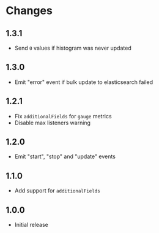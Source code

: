 # Changes

## 1.3.1

- Send `0` values if histogram was never updated

## 1.3.0

- Emit "error" event if bulk update to elasticsearch failed

## 1.2.1

- Fix `additionalFields` for `gauge` metrics
- Disable max listeners warning

## 1.2.0

- Emit "start", "stop" and "update" events

## 1.1.0

- Add support for `additionalFields`

## 1.0.0

- Initial release
